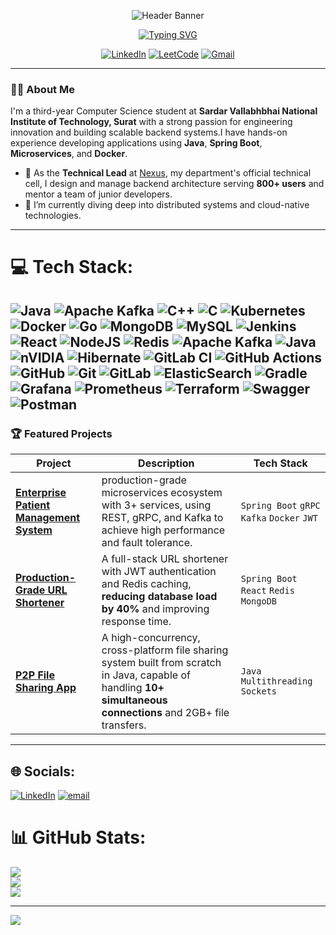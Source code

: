 <p align="center">
  <img src="https://capsule-render.vercel.app/api?type=wave&color=00BFFF&height=280&section=header&text=Mehul%20Jain&fontSize=80&fontColor=ffffff&animation=twinkling&fontAlignY=35" alt="Header Banner"/>
</p>

<div align="center">
  <a href="https://git.io/typing-svg">
    <img src="https://readme-typing-svg.herokuapp.com?font=Fira+Code&size=25&pause=1000&color=00BFFF&center=true&vCenter=true&width=435&lines=Backend+%26+Systems+Developer;Technical+Lead+at+Nexus;Third-year+CSE+Student+at+NIT+Surat" alt="Typing SVG" />
  </a>
</div>

<p align="center">
  <a href="https://linkedin.com/in/mehul-jain"><img src="https://img.shields.io/badge/LinkedIn-0077B5?style=for-the-badge&logo=linkedin&logoColor=white" alt="LinkedIn"></a>
  <a href="https://www.leetcode.com/mehulljainn08"><img src="https://img.shields.io/badge/-LeetCode-FFA116?style=for-the-badge&logo=LeetCode&logoColor=black" alt="LeetCode"></a>
  <a href="mailto:bingemath@gmail.com"><img src="https://img.shields.io/badge/Gmail-D14836?style=for-the-badge&logo=gmail&logoColor=white" alt="Gmail"></a>
</p>

---

### 👨‍💻 About Me

I'm a third-year Computer Science student at **Sardar Vallabhbhai National Institute of Technology, Surat** with a strong passion for engineering innovation and building scalable backend systems.I have hands-on experience developing applications using **Java**, **Spring Boot**, **Microservices**, and **Docker**.

- 🚀 As the **Technical Lead** at [Nexus](https://www.nexus-svnit.in), my department's official technical cell, I design and manage backend architecture serving **800+ users** and mentor a team of junior developers.
- 🔭 I’m currently diving deep into distributed systems and cloud-native technologies.

---
# 💻 Tech Stack:
![Java](https://img.shields.io/badge/java-%23ED8B00.svg?style=for-the-badge&logo=openjdk&logoColor=white) ![Apache Kafka](https://img.shields.io/badge/Apache%20Kafka-000?style=for-the-badge&logo=apachekafka) ![C++](https://img.shields.io/badge/c++-%2300599C.svg?style=for-the-badge&logo=c%2B%2B&logoColor=white) ![C](https://img.shields.io/badge/c-%2300599C.svg?style=for-the-badge&logo=c&logoColor=white) ![Kubernetes](https://img.shields.io/badge/kubernetes-%23326ce5.svg?style=for-the-badge&logo=kubernetes&logoColor=white) ![Docker](https://img.shields.io/badge/docker-%230db7ed.svg?style=for-the-badge&logo=docker&logoColor=white) ![Go](https://img.shields.io/badge/go-%2300ADD8.svg?style=for-the-badge&logo=go&logoColor=white) ![MongoDB](https://img.shields.io/badge/MongoDB-%234ea94b.svg?style=for-the-badge&logo=mongodb&logoColor=white) ![MySQL](https://img.shields.io/badge/mysql-4479A1.svg?style=for-the-badge&logo=mysql&logoColor=white) ![Jenkins](https://img.shields.io/badge/jenkins-%232C5263.svg?style=for-the-badge&logo=jenkins&logoColor=white) ![React](https://img.shields.io/badge/react-%2320232a.svg?style=for-the-badge&logo=react&logoColor=%2361DAFB) ![NodeJS](https://img.shields.io/badge/node.js-6DA55F?style=for-the-badge&logo=node.js&logoColor=white) ![Redis](https://img.shields.io/badge/redis-%23DD0031.svg?style=for-the-badge&logo=redis&logoColor=white) ![Apache Kafka](https://img.shields.io/badge/Apache%20Kafka-000?style=for-the-badge&logo=apachekafka) ![Java](https://img.shields.io/badge/java-%23ED8B00.svg?style=for-the-badge&logo=openjdk&logoColor=white) ![nVIDIA](https://img.shields.io/badge/cuda-000000.svg?style=for-the-badge&logo=nVIDIA&logoColor=green) ![Hibernate](https://img.shields.io/badge/Hibernate-59666C?style=for-the-badge&logo=Hibernate&logoColor=white) ![GitLab CI](https://img.shields.io/badge/gitlab%20CI-%23181717.svg?style=for-the-badge&logo=gitlab&logoColor=white) ![GitHub Actions](https://img.shields.io/badge/github%20actions-%232671E5.svg?style=for-the-badge&logo=githubactions&logoColor=white) ![GitHub](https://img.shields.io/badge/github-%23121011.svg?style=for-the-badge&logo=github&logoColor=white) ![Git](https://img.shields.io/badge/git-%23F05033.svg?style=for-the-badge&logo=git&logoColor=white) ![GitLab](https://img.shields.io/badge/gitlab-%23181717.svg?style=for-the-badge&logo=gitlab&logoColor=white) ![ElasticSearch](https://img.shields.io/badge/-ElasticSearch-005571?style=for-the-badge&logo=elasticsearch) ![Gradle](https://img.shields.io/badge/Gradle-02303A.svg?style=for-the-badge&logo=Gradle&logoColor=white) ![Grafana](https://img.shields.io/badge/grafana-%23F46800.svg?style=for-the-badge&logo=grafana&logoColor=white) ![Prometheus](https://img.shields.io/badge/Prometheus-E6522C?style=for-the-badge&logo=Prometheus&logoColor=white) ![Terraform](https://img.shields.io/badge/terraform-%235835CC.svg?style=for-the-badge&logo=terraform&logoColor=white) ![Swagger](https://img.shields.io/badge/-Swagger-%23Clojure?style=for-the-badge&logo=swagger&logoColor=white) ![Postman](https://img.shields.io/badge/Postman-FF6C37?style=for-the-badge&logo=postman&logoColor=white)
---
### 🏆 Featured Projects

| Project                                                                            | Description                                                                                                                                                           | Tech Stack                                                                                                             |
| ---------------------------------------------------------------------------------- | --------------------------------------------------------------------------------------------------------------------------------------------------------------------- | ---------------------------------------------------------------------------------------------------------------------- |
| **[Enterprise Patient Management System](https://github.com/mehulljainn08/LINK-TO-REPO)** |  production-grade microservices ecosystem with 3+ services, using REST, gRPC, and Kafka to achieve high performance and fault tolerance.                | `Spring Boot` `gRPC` `Kafka` `Docker` `JWT`                                                                 |
| **[Production-Grade URL Shortener](https://github.com/mehulljainn08/LINK-TO-REPO)** | A full-stack URL shortener with JWT authentication and Redis caching, **reducing database load by 40%** and improving response time.                | `Spring Boot` `React` `Redis` `MongoDB`                                                                     |
| **[P2P File Sharing App](https://github.com/mehulljainn08/LINK-TO-REPO)** | A high-concurrency, cross-platform file sharing system built from scratch in Java, capable of handling **10+ simultaneous connections** and 2GB+ file transfers. | `Java` `Multithreading` `Sockets`                                                                                 |

---

## 🌐 Socials:
[![LinkedIn](https://img.shields.io/badge/LinkedIn-%230077B5.svg?logo=linkedin&logoColor=white)](https://linkedin.com/in/https://www.linkedin.com/in/mehul-jain-61186b23a/) [![email](https://img.shields.io/badge/Email-D14836?logo=gmail&logoColor=white)](mailto:bingemath08@gmail.com) 


# 📊 GitHub Stats:
![](https://github-readme-stats.vercel.app/api?username=mehulljainn08&theme=dark&hide_border=false&include_all_commits=false&count_private=false)<br/>
![](https://nirzak-streak-stats.vercel.app/?user=mehulljainn08&theme=dark&hide_border=false)<br/>
![](https://github-readme-stats.vercel.app/api/top-langs/?username=mehulljainn08&theme=dark&hide_border=false&include_all_commits=false&count_private=false&layout=compact)

---
[![](https://visitcount.itsvg.in/api?id=mehulljainn08&icon=0&color=0)](https://visitcount.itsvg.in)

<!-- Proudly created with GPRM ( https://gprm.itsvg.in ) -->
